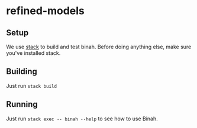 # refined-models

## Setup 

We use [stack](https://docs.haskellstack.org/en/stable/README/) to build and
test binah. Before doing anything else, make sure you've installed stack.

## Building

Just run `stack build`

## Running

Just run `stack exec -- binah --help` to see how to use Binah.
